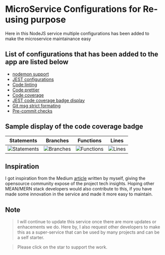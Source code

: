 # MicroService Configurations for Re-using purpose
Here in this NodeJS service multiple configurations has been added to make the microservice maintainance easy

## List of configurations that has been added to the app are listed below
- [nodemon support](https://www.npmjs.com/package/nodemon)
- [JEST configurations](https://jestjs.io/)
- [Code linting](https://www.npmjs.com/package/eslint)
- [Code prettier](https://www.npmjs.com/package/prettier)
- [Code coverage](https://istanbul.js.org/integrations/)
- [JEST code coverage badge display](https://www.npmjs.com/package/istanbul-badges-readme)
- [Git msg strict formating](https://commitlint.js.org/#/)
- [Pre-commit checks](https://www.npmjs.com/package/husky)

## Sample display of the code coverage badge
| Statements                  | Branches                | Functions                 | Lines             |
| --------------------------- | ----------------------- | ------------------------- | ----------------- |
| ![Statements](https://img.shields.io/badge/statements-Unknown%25-brightgreen.svg?style=flat) | ![Branches](https://img.shields.io/badge/branches-Unknown%25-brightgreen.svg?style=flat) | ![Functions](https://img.shields.io/badge/functions-Unknown%25-brightgreen.svg?style=flat) | ![Lines](https://img.shields.io/badge/lines-Unknown%25-brightgreen.svg?style=flat) |

## Inspiration
I got inspiration from the Medium [article](https://medium.com/@prabhatmishra333/how-did-i-handle-my-microservices-c48acbd518f2) written by myself, giving the opensource community expose of the project tech insights. Hoping other MEAN/MERN stack developers would also contribute to this, if you have made some innovation in the service and made it more easy to maintain.

## Note
> I will continue to update this service once there are more updates or enhacements we do. Here by, I also request other developers to make this as a super-service that can be used by many projects and can be a self starter.

> Please click on the star to support the work.